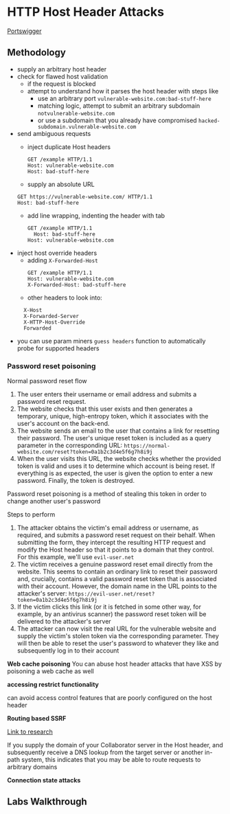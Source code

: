 # HTTP Host Header Attacks

[Portswigger](https://portswigger.net/web-security/host-header)

## Methodology

- supply an arbitrary host header
- check for flawed host validation
  - if the request is blocked
  - attempt to understand how it parses the host header with steps like
    - use an arbitrary port `vulnerable-website.com:bad-stuff-here`
    - matching logic, attempt to submit an arbitrary subdomain `notvulnerable-website.com`
    - or use a subdomain that you already have compromised `hacked-subdomain.vulnerable-website.com`
- send ambiguous requests
  - inject duplicate Host headers
    ```
    GET /example HTTP/1.1
    Host: vulnerable-website.com
    Host: bad-stuff-here
    ```
      
  -  supply an absolute URL
    ```
    GET https://vulnerable-website.com/ HTTP/1.1
    Host: bad-stuff-here
    ```
  - add line wrapping, indenting the header with tab
    ```
    GET /example HTTP/1.1
      Host: bad-stuff-here
    Host: vulnerable-website.com
    ```
- inject host override headers
  - adding `X-Forwarded-Host`
    ```
    GET /example HTTP/1.1
    Host: vulnerable-website.com
    X-Forwarded-Host: bad-stuff-here
    ```
  - other headers to look into:
  ```
    X-Host
    X-Forwarded-Server
    X-HTTP-Host-Override
    Forwarded
  ```
- you can use param miners `guess headers` function to automatically probe for supported headers

### Password reset poisoning

Normal password reset flow
    
1. The user enters their username or email address and submits a password reset request.
2. The website checks that this user exists and then generates a temporary, unique, high-entropy token, which it associates with the user's account on the back-end.
3. The website sends an email to the user that contains a link for resetting their password. The user's unique reset token is included as a query parameter in the corresponding URL: `https://normal-website.com/reset?token=0a1b2c3d4e5f6g7h8i9j`
4. When the user visits this URL, the website checks whether the provided token is valid and uses it to determine which account is being reset. If everything is as expected, the user is given the option to enter a new password. Finally, the token is destroyed.

Password reset poisoning is a method of stealing this token in order to change another user's password

Steps to perform

1. The attacker obtains the victim's email address or username, as required, and submits a password reset request on their behalf. When submitting the form, they intercept the resulting HTTP request and modify the Host header so that it points to a domain that they control. For this example, we'll use `evil-user.net`
2. The victim receives a genuine password reset email directly from the website. This seems to contain an ordinary link to reset their password and, crucially, contains a valid password reset token that is associated with their account. However, the domain name in the URL points to the attacker's server: `https://evil-user.net/reset?token=0a1b2c3d4e5f6g7h8i9j`
3. If the victim clicks this link (or it is fetched in some other way, for example, by an antivirus scanner) the password reset token will be delivered to the attacker's server
4. The attacker can now visit the real URL for the vulnerable website and supply the victim's stolen token via the corresponding parameter. They will then be able to reset the user's password to whatever they like and subsequently log in to their account

**Web cache poisoning**
You can abuse host header attacks that have XSS by poisoning a web cache as well

**accessing restrict functionality**

can avoid access control features that are poorly configured on the host header

**Routing based SSRF**

[Link to research](https://portswigger.net/research/cracking-the-lens-targeting-https-hidden-attack-surface)

If you supply the domain of your Collaborator server in the Host header, and subsequently receive a DNS lookup from the target server or another in-path system, this indicates that you may be able to route requests to arbitrary domains

**Connection state attacks**



## Labs Walkthrough
